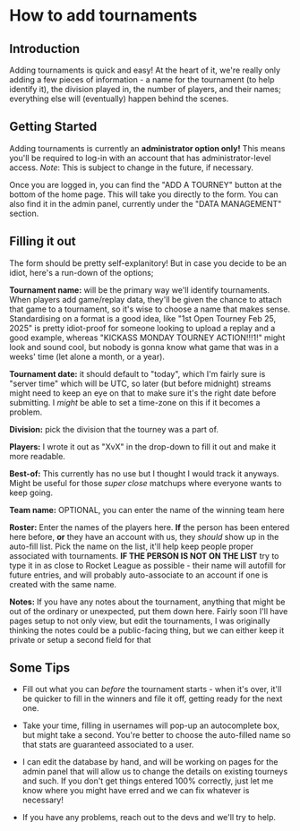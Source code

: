 # How to add tournaments

## Introduction

Adding tournaments is quick and easy! At the heart of it, we're really only adding a few pieces of information - a name for the tournament (to help identify it), the division played in, the number of players, and their names; everything else will (eventually) happen behind the scenes.


## Getting Started

Adding tournaments is currently an **administrator option only!** This means you'll be required to log-in with an account that has administrator-level access. *Note*: This is subject to change in the future, if necessary.

Once you are logged in, you can find the "ADD A TOURNEY" button at the bottom of the home page. This will take you directly to the form. You can also find it in the admin panel, currently under the "DATA MANAGEMENT" section.

## Filling it out

The form should be pretty self-explanitory! But in case you decide to be an idiot, here's a run-down of the options;

**Tournament name:** will be the primary way we'll identify tournaments. When players add game/replay data, they'll be given the chance to attach that game to a tournament, so it's wise to choose a name that makes sense. Standardising on a format is a good idea, like "1st Open Tourney Feb 25, 2025" is pretty idiot-proof for someone looking to upload a replay and a good example, whereas "KICKASS MONDAY TOURNEY ACTION!!!1!" might look and sound cool, but nobody is gonna know what game that was in a weeks' time (let alone a month, or a year).

**Tournament date:** it should default to "today", which I'm fairly sure is "server time" which will be UTC, so later (but before midnight) streams might need to keep an eye on that to make sure it's the right date before submitting. I *might* be able to set a time-zone on this if it becomes a problem.

**Division:** pick the division that the tourney was a part of.

**Players:** I wrote it out as "XvX" in the drop-down to fill it out and make it more readable.

**Best-of:** This currently has no use but I thought I would track it anyways. Might be useful for those *super close* matchups where everyone wants to keep going.

**Team name:** OPTIONAL, you can enter the name of the winning team here

**Roster:** Enter the names of the players here. **If** the person has been entered here before, **or** they have an account with us, they *should* show up in the auto-fill list. Pick the name on the list, it'll help keep people proper associated with tournaments. **IF THE PERSON IS NOT ON THE LIST** try to type it in as close to Rocket League as possible - their name will autofill for future entries, and will probably auto-associate to an account if one is created with the same name.

**Notes:** If you have any notes about the tournament, anything that might be out of the ordinary or unexpected, put them down here. Fairly soon I'll have pages setup to not only view, but edit the tournaments, I was originally thinking the notes could be a public-facing thing, but we can either keep it private or setup a second field for that

## Some Tips

- Fill out what you can *before* the tournament starts - when it's over, it'll be quicker to fill in the winners and file it off, getting ready for the next one.

- Take your time, filling in usernames will pop-up an autocomplete box, but might take a second. You're better to choose the auto-filled name so that stats are guaranteed associated to a user.
  
- I can edit the database by hand, and will be working on pages for the admin panel that will allow us to change the details on existing tourneys and such. If you don't get things entered 100% correctly, just let me know where you might have erred and we can fix whatever is necessary!

- If you have any problems, reach out to the devs and we'll try to help.